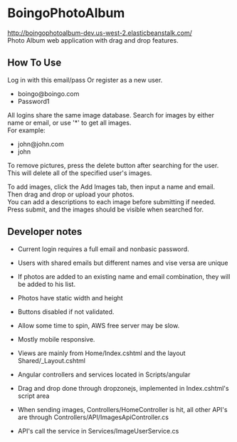 # BoingoPhotoAlbum  
<http://boingophotoalbum-dev.us-west-2.elasticbeanstalk.com/>  
Photo Album web application with drag and drop features. 
  
## How To Use  
Log in with this email/pass Or register as a new user.
   - boingo@boingo<span></span>.com
   - Password1  

  
All logins share the same image database.
Search for images by either name or email, or use '*' to get all images.  
For example:  
   - john@john<span></span>.com
   - john   
   
 To remove pictures, press the delete button after searching for the user.  
 This will delete all of the specified user's images.  
   
 To add images, click the Add Images tab, then input a name and email.  
 Then drag and drop or upload your photos.  
 You can add a descriptions to each image before submitting if needed.  
 Press submit, and the images should be visible when searched for.  
  

## Developer notes  
- Current login requires a full email and nonbasic password.
- Users with shared emails but different names and vise versa are unique  
- If photos are added to an existing name and email combination, they will be added to his list.  
- Photos have static width and height
- Buttons disabled if not validated.
- Allow some time to spin, AWS free server may be slow.
- Mostly mobile responsive.  
  
- Views are mainly from Home/Index.cshtml and the layout Shared/_Layout.cshtml  
- Angular controllers and services located in Scripts/angular  
- Drag and drop done through dropzonejs, implemented in Index.cshtml's script area  
- When sending images, Controllers/HomeController is hit, all other API's are through Controllers/API/ImagesApiController.cs  
- API's call the service in Services/ImageUserService.cs


